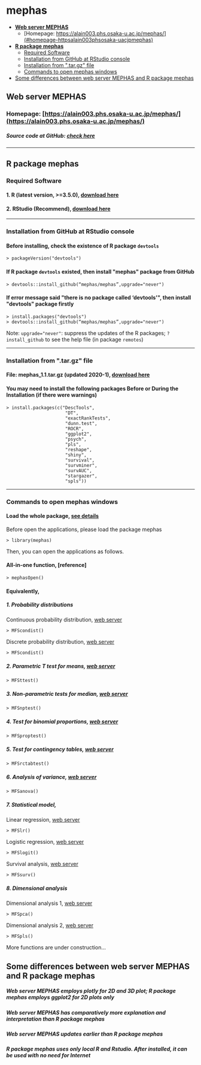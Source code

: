 # mephas 
<!-- MarkdownTOC -->

- [**Web server MEPHAS**](#web-server-mephas)
  - [Homepage: https://alain003.phs.osaka-u.ac.jp/mephas/](#homepage-httpsalain003phsosaka-uacjpmephas)
- [**R package mephas**](#r-package-mephas)
  - [Required Software](#required-software)
  - [Installation from GitHub at RStudio console](#installation-from-github-at-rstudio-console)
  - [Installation from ".tar.gz" file](#installation-from-targz-file)
  - [Commands to open mephas windows](#commands-to-open-mephas-windows)
- [Some differences between web server MEPHAS and R package mephas](#some-differences-between-web-server-mephas-and-r-package-mephas)

<!-- /MarkdownTOC -->

<a id="web-server-mephas"></a>
## **Web server MEPHAS**

<a id="homepage-httpsalain003phsosaka-uacjpmephas"></a>
### Homepage: [https://alain003.phs.osaka-u.ac.jp/mephas/](https://alain003.phs.osaka-u.ac.jp/mephas/) 

<a id="source-code-at-github-mephas_web"></a>
##### Source code at GitHub: [check here](https://mephas.github.io/mephas_web/)

------

<a id="r-package-mephas"></a>
## **R package mephas**

<a id="required-software"></a>
### Required Software

#### 1. R (latest version, >=3.5.0), [download here](https://www.r-project.org/)

#### 2. RStudio (Recommend), [download here](https://rstudio.com/products/rstudio/)

------

<a id="installation-from-github-at-rstudio-console"></a>
### Installation from GitHub at RStudio console

#### Before installing, check the existence of R package `devtools` 

    > packageVersion("devtools")

#### If R package `devtools` existed, then install "mephas" package from GitHub
      
    > devtools::install_github(“mephas/mephas”,upgrade="never")
    
#### If error message said "there is no package called ‘devtools'", then install "devtools" package firstly

    > install.packages("devtools")
    > devtools::install_github(“mephas/mephas”,upgrade="never")

Note: `upgrade="never"`: suppress the updates of the R packages; `?install_github` to see the help file (in package `remotes`)
      
------

<a id="installation-from-targz-file"></a>
### Installation from ".tar.gz" file 

#### File: mephas_1.1.tar.gz (updated 2020-1), [download here](https://github.com/mephas/mephas.tar.gz)

#### You may need to install the following packages Before or During the Installation (if there were warnings)

    > install.packages(c("DescTools",
                          "DT",
                          "exactRankTests",
                          "dunn.test",
                          "ROCR",
                          "ggplot2",
                          "psych",
                          "pls",
                          "reshape",
                          "shiny",
                          "survival",
                          "survminer",
                          "survAUC",
                          "stargazer",
                          "spls"))


------

<a id="commands-to-open-mephas-windows"></a>
### Commands to open mephas windows

#### Load the whole package, [see details](https://mephas.github.io/mephas/reference/mephasOpen.html)

Before open the applications, please load the package mephas

    > library(mephas)

Then, you can open the applications as follows. 

#### All-in-one function, [reference]

    > mephasOpen()

#### Equivalently,

##### 1. Probability distributions

Continuous probability distribution, [web server](https://alain003.phs.osaka-u.ac.jp/mephas/1_1MFScondist/)

    > MFScondist()

Discrete probability distribution, [web server](https://alain003.phs.osaka-u.ac.jp/mephas/1_2MFSdisdist/)

    > MFScondist()
    
##### 2. Parametric T test for means, [web server](https://alain003.phs.osaka-u.ac.jp/mephas/2MFSttest.html)

    > MFSttest()

##### 3. Non-parametric tests for median, [web server](https://alain003.phs.osaka-u.ac.jp/mephas/3MFSnptest.html)

    > MFSnptest()

##### 4. Test for binomial proportions, [web server](https://alain003.phs.osaka-u.ac.jp/mephas/4MFSproptest.html)

    > MFSproptest()

##### 5. Test for contingency tables, [web server](https://alain003.phs.osaka-u.ac.jp/mephas/5MFSrctabtest.html)

    > MFSrctabtest()

##### 6. Analysis of variance, [web server](https://alain003.phs.osaka-u.ac.jp/mephas/6MFSanova.html)

    > MFSanova()

##### 7. Statistical model, 

Linear regression, [web server](https://alain003.phs.osaka-u.ac.jp/mephas/7_1MFSlr.html)
    
    > MFSlr()

Logistic regression, [web server](https://alain003.phs.osaka-u.ac.jp/mephas/7_2MFSlogit.html)

    > MFSlogit()

Survival analysis, [web server](https://alain003.phs.osaka-u.ac.jp/mephas/7_3MFSsurv.html)
    
    > MFSsurv()

##### 8. Dimensional analysis

Dimensional analysis 1, [web server](https://alain003.phs.osaka-u.ac.jp/mephas/8_1MFSpca.html)

    > MFSpca()

Dimensional analysis 2, [web server](https://alain003.phs.osaka-u.ac.jp/mephas/8_2MFSpls.html)

    > MFSpls()


More functions are under construction...

<a id="some-differences-between-web-server-mephas-and-r-package-mephas"></a>
## Some differences between web server MEPHAS and R package mephas

##### Web server MEPHAS employs plotly for 2D and 3D plot; R package mephas employs ggplot2 for 2D plots only

##### Web server MEPHAS has comparatively more explanation and interpretation than R package mephas

##### Web server MEPHAS updates earlier than R package mephas

##### R package mephas uses only local R and Rstudio. After installed, it can be used with no need for Internet
